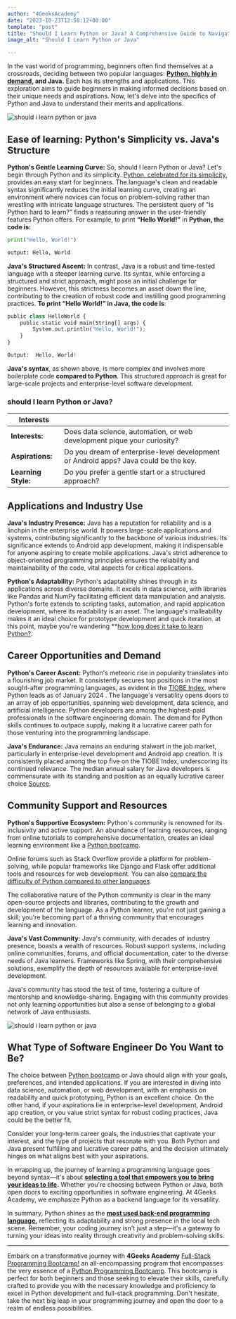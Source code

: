 ```yaml
---
author: "4GeeksAcademy"
date: "2023-10-23T12:58:12+00:00"
template: "post"
title: "Should I Learn Python or Java? A Comprehensive Guide to Navigating the Crossroad"
image_alt: "Should I Learn Python or Java"

---
```

 
In the vast world of programming, beginners often find themselves at a crossroads, deciding between two popular languages: **[Python, highly in demand](https://4geeksacademy.com/us/python-bootcamp/python-one-of-the-most-in-demand-programming-languages), and Java.** Each has its strengths and applications. This exploration aims to guide beginners in making informed decisions based on their unique needs and aspirations. Now, let's delve into the specifics of Python and Java to understand their merits and applications.
 
<img src="https://breathecode.herokuapp.com/v1/media/file/data-1-3-jpg" alt="should i learn python or java" style="max-width: 400px; margin: 0 auto;">

## Ease of learning: Python's Simplicity vs. Java's Structure
 
**Python's Gentle Learning Curve:**
So, should I learn Python or Java? Let's begin through Python and its simplicity.
[Python, celebrated for its simplicity](https://4geeksacademy.com/us/learn-python/is-python-hard-to-learn), provides an easy start for beginners. The language's clean and readable syntax significantly reduces the initial learning curve, creating an environment where novices can focus on problem-solving rather than wrestling with intricate language structures. The persistent query of "Is Python hard to learn?" finds a reassuring answer in the user-friendly features Python offers. For example, to print **“Hello World!”** in **Python, the code is:**

``` python
print("Hello, World!")

output: Hello, World
```

 
**Java's Structured Ascent:**
In contrast, Java is a robust and time-tested language with a steeper learning curve. Its syntax, while enforcing a structured and strict approach, might pose an initial challenge for beginners. However, this strictness becomes an asset down the line, contributing to the creation of robust code and instilling good programming practices. **To print “Hello World!” in Java, the code is**:


``` python
public class HelloWorld {
    public static void main(String[] args) {
        System.out.println("Hello, World!");
    }
}

Output:  Hello, World!
```


**Java's syntax**, as shown above, is more complex and involves more boilerplate code **compared to Python**. This structured approach is great for large-scale projects and enterprise-level software development.

### should I learn Python or Java?
 | Interests         |                                                       |
| ----------------- | ------------------------------------------------------------------------------------------------------------------ |
| **Interests:**     | Does data science, automation, or web development pique your curiosity?                                           |
| **Aspirations:**   | Do you dream of enterprise-level development or Android apps? Java could be the key.                               |
| **Learning Style:**| Do you prefer a gentle start or a structured approach?                                                             |
 
## Applications and Industry Use
 **Java's Industry Presence:**
Java has a reputation for reliability and is a linchpin in the enterprise world. It powers large-scale applications and systems, contributing significantly to the backbone of various industries. Its significance extends to Android app development, making it indispensable for anyone aspiring to create mobile applications. Java's strict adherence to object-oriented programming principles ensures the reliability and maintainability of the code, vital aspects for critical applications.
 

**Python's Adaptability:**
Python's adaptability shines through in its applications across diverse domains. It excels in data science, with libraries like Pandas and NumPy facilitating efficient data manipulation and analysis. Python's forte extends to scripting tasks, automation, and rapid application development, where its readability is an asset. The language's malleability makes it an ideal choice for prototype development and quick iteration. at this point, maybe you're wandering **[how long does it take to learn Python?](https://4geeksacademy.com/us/python-bootcamp/how-long-does-it-take-to-learn-python).
 
## Career Opportunities and Demand
 
**Python's Career Ascent:**
Python's meteoric rise in popularity translates into a flourishing job market. It consistently secures top positions in the most sought-after programming languages, as evident in the [TIOBE Index](https://www.tiobe.com/tiobe-index/), where Python leads as of January 2024 . The language's versatility opens doors to an array of job opportunities, spanning web development, data science, and artificial intelligence. Python developers are among the highest-paid professionals in the software engineering domain. The demand for Python skills continues to outpace supply, making it a lucrative career path for those venturing into the programming landscape.
 
**Java's Endurance:**
Java remains an enduring stalwart in the job market, particularly in enterprise-level development and Android app creation. It is consistently placed among the top five on the TIOBE Index, underscoring its continued relevance. The median annual salary for Java developers is commensurate with its standing and position as an equally lucrative career choice [Source](ps://www.devjobsscanner.com/blog/top-10-highest-paid-programming-languages/).

 
## Community Support and Resources
 
**Python's Supportive Ecosystem:**
Python's community is renowned for its inclusivity and active support. An abundance of learning resources, ranging from online tutorials to comprehensive documentation, creates an ideal learning environment like a [Python bootcamp](https://4geeksacademy.com/us/python-bootcamp/python-programming-bootcamp). 

Online forums such as Stack Overflow provide a platform for problem-solving, while popular frameworks like Django and Flask offer additional tools and resources for web development. You can also [compare the difficulty of Python compared to other languages](https://4geeksacademy.com/us/learn-python/is-python-hard-to-learn).

The collaborative nature of the Python community is clear in the many open-source projects and libraries, contributing to the growth and development of the language. As a Python learner, you're not just gaining a skill; you're becoming part of a thriving community that encourages learning and innovation.
 
**Java's Vast Community:**
Java's community, with decades of industry presence, boasts a wealth of resources. Robust support systems, including online communities, forums, and official documentation, cater to the diverse needs of Java learners. Frameworks like Spring, with their comprehensive solutions, exemplify the depth of resources available for enterprise-level development.
 
Java's community has stood the test of time, fostering a culture of mentorship and knowledge-sharing. Engaging with this community provides not only learning opportunities but also a sense of belonging to a global network of Java enthusiasts.

<img src="https://breathecode.herokuapp.com/v1/media/file/data-1-2-jpg" alt="should i learn python or java" style="max-width: 400px; margin: 0 auto;">

## What Type of Software Engineer Do You Want to Be?
 
The choice between [Python bootcamp](https://4geeksacademy.com/us/python-bootcamp/python-bootcamp-online) or Java should align with your goals, preferences, and intended applications. If you are interested in diving into data science, automation, or web development, with an emphasis on readability and quick prototyping, Python is an excellent choice. On the other hand, if your aspirations lie in enterprise-level development, Android app creation, or you value strict syntax for robust coding practices, Java could be the better fit.
 
Consider your long-term career goals, the industries that captivate your interest, and the type of projects that resonate with you. Both Python and Java present fulfilling and lucrative career paths, and the decision ultimately hinges on what aligns best with your aspirations.
 
In wrapping up, the journey of learning a programming language goes beyond syntax—it's about **[selecting a tool that empowers you to bring your ideas to life](https://4geeksacademy.com/us/python-bootcamp/why-we-teach-python-4geeks).** Whether you're choosing between Python or Java, both open doors to exciting opportunities in software engineering. At 4Geeks Academy, we emphasize Python as a backend language for its versatility.

In summary, Python shines as the **[most used back-end programming language](https://4geeksacademy.com/us/python-bootcamp/python-one-of-the-most-in-demand-programming-languages),** reflecting its adaptability and strong presence in the local tech scene. Remember, your coding journey isn't just a step—it's a gateway to turning your ideas into reality through creativity and problem-solving skills.


---

Embark on a transformative journey with **4Geeks Academy** [Full-Stack Programming Bootcamp!](https://4geeksacademy.com/us/coding-bootcamps/part-time-full-stack-developer)  an all-encompassing program that encompasses the very essence of a [Python Programming Bootcamp](https://4geeksacademy.com/us/python-bootcamp/python-programming-bootcamp). This bootcamp is perfect for both beginners and those seeking to elevate their skills, carefully crafted to provide you with the necessary knowledge and proficiency to excel in Python development and full-stack programming. Don't hesitate, take the next big leap in your programming journey and open the door to a realm of endless possibilities.